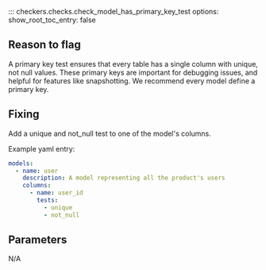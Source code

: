 ::: checkers.checks.check_model_has_primary_key_test
    options:
      show_root_toc_entry: false

## Reason to flag

A primary key test ensures that every table has a single column with unique, not null values. These primary keys are important for debugging issues, and helpful for features like snapshotting. We recommend every model define a primary key.

## Fixing

Add a unique and not_null test to one of the model's columns.

Example yaml entry:

```yaml
models:
  - name: user
    description: A model representing all the product's users
    columns:
      - name: user_id
        tests:
          - unique
          - not_null
```

## Parameters

N/A
